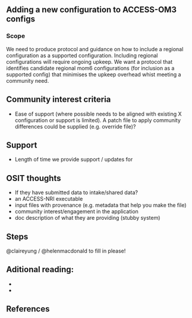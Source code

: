 ## Adding a new configuration to ACCESS-OM3 configs

### Scope
We need to produce protocol and guidance on how to include a regional configuration as a supported configuration. Including regional configurations will require ongoing upkeep. We want a protocol that identifies candidate regional mom6 configurations (for inclusion as a supported config) that minimises the upkeep overhead whist meeting a community need.

## Community interest criteria

 - Ease of support (where possible needs to be aligned with existing X configuration or support is limited). A patch file to apply community differences could be supplied (e.g. override file)?

## Support

 - Length of time we provide support / updates for

## OSIT thoughts
 - If they have submitted data to intake/shared data?
 - an ACCESS-NRI executable
 - input files with provenance (e.g. metadata that help you make the file)
 - community interest/engagement in the application
 - doc description of what they are providing (stubby system)

## Steps

@claireyung / @helenmacdonald to fill in please!

## Aditional reading:

- 
- 

## References


